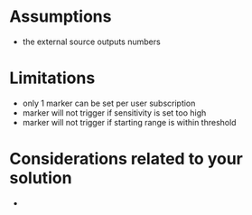 # Assumptions

- the external source outputs numbers

# Limitations

- only 1 marker can be set per user subscription
- marker will not trigger if sensitivity is set too high
- marker will not trigger if starting range is within threshold

# Considerations related to your solution

-
